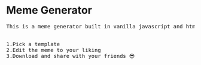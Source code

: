 
# Meme Generator

<pre>
This is a meme generator built in vanilla javascript and html canvas, to make a meme:
</br>
1.Pick a template
2.Edit the meme to your liking
3.Download and share with your friends 😎
</pre>

